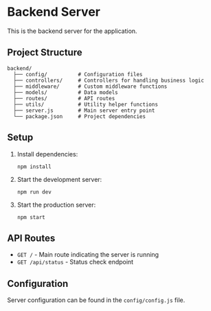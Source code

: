 # Backend Server

This is the backend server for the application.

## Project Structure

```
backend/
  ├── config/          # Configuration files
  ├── controllers/     # Controllers for handling business logic
  ├── middleware/      # Custom middleware functions
  ├── models/          # Data models
  ├── routes/          # API routes
  ├── utils/           # Utility helper functions
  ├── server.js        # Main server entry point
  └── package.json     # Project dependencies
```

## Setup

1. Install dependencies:
   ```
   npm install
   ```

2. Start the development server:
   ```
   npm run dev
   ```

3. Start the production server:
   ```
   npm start
   ```

## API Routes

- `GET /` - Main route indicating the server is running
- `GET /api/status` - Status check endpoint

## Configuration

Server configuration can be found in the `config/config.js` file. 